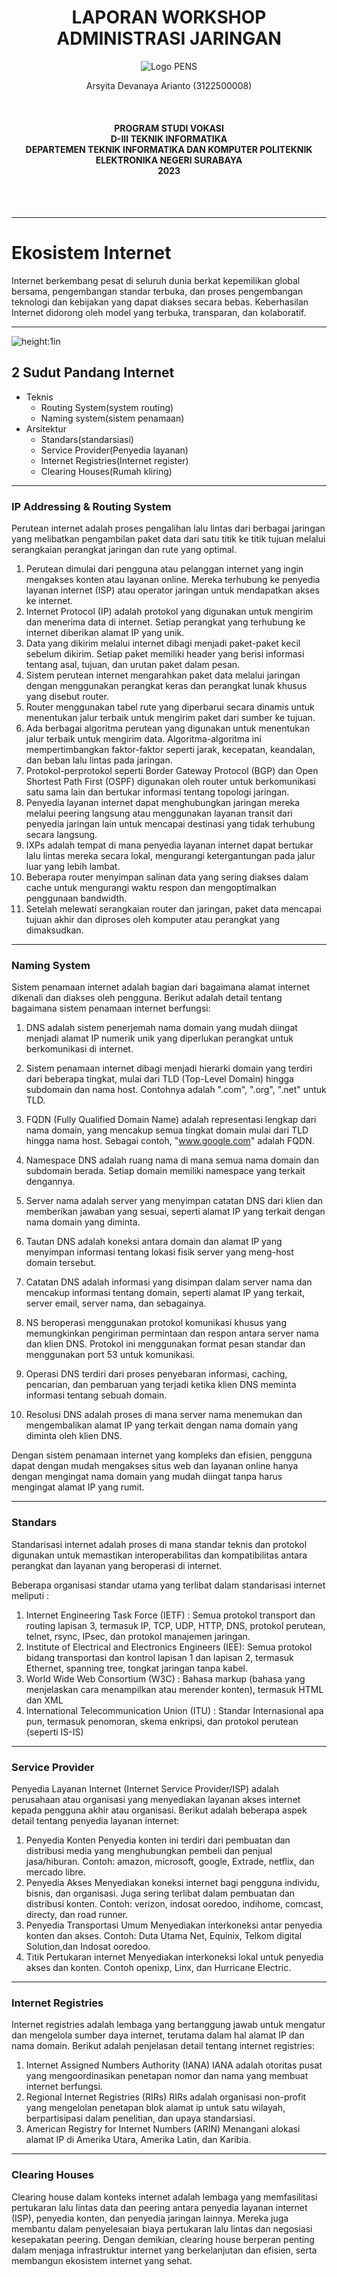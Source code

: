  <h1 align="Center">LAPORAN WORKSHOP ADMINISTRASI JARINGAN</h1> 




<p align="center">
  <img src="img/Logo_PENS.png" alt="Logo PENS">
</p>



<p align="center">
Arsyita Devanaya Arianto (3122500008) <br>

</p>

<br>
<h4 align="center">
PROGRAM STUDI VOKASI <br>
D-III TEKNIK INFORMATIKA <br>
DEPARTEMEN TEKNIK INFORMATIKA DAN KOMPUTER 
POLITEKNIK ELEKTRONIKA NEGERI SURABAYA <br> 
2023
</h4> <br><br><hr>

# Ekosistem Internet
Internet berkembang pesat di seluruh dunia berkat kepemilikan global bersama, pengembangan standar terbuka, dan proses pengembangan teknologi dan kebijakan yang dapat diakses secara bebas. Keberhasilan Internet didorong oleh model yang terbuka, transparan, dan kolaboratif.

<hr>



![height:1in](img/gambar_1.png)

## 2 Sudut Pandang Internet

- Teknis
  - Routing System(system routing)
  - Naming system(sistem penamaan)
- Arsitektur
  - Standars(standarsiasi)
  - Service Provider(Penyedia layanan)
  - Internet Registries(Internet register)
  - Clearing Houses(Rumah kliring)
<hr>

### IP Addressing & Routing System
Perutean internet adalah proses pengalihan lalu lintas dari berbagai jaringan yang melibatkan pengambilan paket data dari satu titik ke titik tujuan melalui serangkaian perangkat jaringan dan rute yang optimal.

1. Perutean dimulai dari pengguna atau pelanggan internet yang ingin mengakses konten atau layanan online. Mereka terhubung ke penyedia layanan internet (ISP) atau operator jaringan untuk mendapatkan akses ke internet.
2. Internet Protocol (IP) adalah protokol yang digunakan untuk mengirim dan menerima data di internet. Setiap perangkat yang terhubung ke internet diberikan alamat IP yang unik.
3. Data yang dikirim melalui internet dibagi menjadi paket-paket kecil sebelum dikirim. Setiap paket memiliki header yang berisi informasi tentang asal, tujuan, dan urutan paket dalam pesan.
4. Sistem perutean internet mengarahkan paket data melalui jaringan dengan menggunakan perangkat keras dan perangkat lunak khusus yang disebut router.
5. Router menggunakan tabel rute yang diperbarui secara dinamis untuk menentukan jalur terbaik untuk mengirim paket dari sumber ke tujuan.
6. Ada berbagai algoritma perutean yang digunakan untuk menentukan jalur terbaik untuk mengirim data. Algoritma-algoritma ini mempertimbangkan faktor-faktor seperti jarak, kecepatan, keandalan, dan beban lalu lintas pada jaringan.
7. Protokol-perprotokol seperti Border Gateway Protocol (BGP) dan Open Shortest Path First (OSPF) digunakan oleh router untuk berkomunikasi satu sama lain dan bertukar informasi tentang topologi jaringan.
8. Penyedia layanan internet dapat menghubungkan jaringan mereka melalui peering langsung atau menggunakan layanan transit dari penyedia jaringan lain untuk mencapai destinasi yang tidak terhubung secara langsung.
9.  IXPs adalah tempat di mana penyedia layanan internet dapat bertukar lalu lintas mereka secara lokal, mengurangi ketergantungan pada jalur luar yang lebih lambat.
10. Beberapa router menyimpan salinan data yang sering diakses dalam cache untuk mengurangi waktu respon dan mengoptimalkan penggunaan bandwidth.
11. Setelah melewati serangkaian router dan jaringan, paket data mencapai tujuan akhir dan diproses oleh komputer atau perangkat yang dimaksudkan.

<hr>

### Naming System
Sistem penamaan internet adalah bagian dari bagaimana alamat internet dikenali dan diakses oleh pengguna. Berikut adalah detail tentang bagaimana sistem penamaan internet berfungsi:

1. DNS adalah sistem penerjemah nama domain yang mudah diingat menjadi alamat IP numerik unik yang diperlukan perangkat untuk berkomunikasi di internet.

2. Sistem penamaan internet dibagi menjadi hierarki domain yang terdiri dari beberapa tingkat, mulai dari TLD (Top-Level Domain) hingga subdomain dan nama host. Contohnya adalah ".com", ".org", ".net" untuk TLD.

3. FQDN (Fully Qualified Domain Name) adalah representasi lengkap dari nama domain, yang mencakup semua tingkat domain mulai dari TLD hingga nama host. Sebagai contoh, "www.google.com" adalah FQDN.

4. Namespace DNS adalah ruang nama di mana semua nama domain dan subdomain berada. Setiap domain memiliki namespace yang terkait dengannya.

5. Server nama adalah server yang menyimpan catatan DNS dari klien dan memberikan jawaban yang sesuai, seperti alamat IP yang terkait dengan nama domain yang diminta.

6. Tautan DNS adalah koneksi antara domain dan alamat IP yang menyimpan informasi tentang lokasi fisik server yang meng-host domain tersebut.

7. Catatan DNS adalah informasi yang disimpan dalam server nama dan mencakup informasi tentang domain, seperti alamat IP yang terkait, server email, server nama, dan sebagainya.

8. NS beroperasi menggunakan protokol komunikasi khusus yang memungkinkan pengiriman permintaan dan respon antara server nama dan klien DNS. Protokol ini menggunakan format pesan standar dan menggunakan port 53 untuk komunikasi.

9. Operasi DNS terdiri dari proses penyebaran informasi, caching, pencarian, dan pembaruan yang terjadi ketika klien DNS meminta informasi tentang sebuah domain.

10. Resolusi DNS adalah proses di mana server nama menemukan dan mengembalikan alamat IP yang terkait dengan nama domain yang diminta oleh klien DNS.

Dengan sistem penamaan internet yang kompleks dan efisien, pengguna dapat dengan mudah mengakses situs web dan layanan online hanya dengan mengingat nama domain yang mudah diingat tanpa harus mengingat alamat IP yang rumit.

<hr>

### Standars

Standarisasi internet adalah proses di mana standar teknis dan protokol digunakan untuk memastikan interoperabilitas dan kompatibilitas antara perangkat dan layanan yang beroperasi di internet. 

Beberapa organisasi standar utama yang terlibat dalam standarisasi internet meliputi : 
1. Internet Engineering Task Force (IETF) :  Semua protokol transport dan routing lapisan 3, termasuk IP, TCP, UDP, HTTP, DNS, protokol perutean, telnet, rsync, IPsec, dan protokol manajemen jaringan.
2. Institute of Electrical and Electronics Engineers (IEE): Semua protokol bidang transportasi dan kontrol lapisan 1 dan lapisan 2, termasuk Ethernet, spanning tree, tongkat jaringan tanpa kabel.
3. World Wide Web Consortium (W3C) : Bahasa markup (bahasa yang menjelaskan cara menampilkan atau merender
konten), termasuk HTML dan XML
4. International Telecommunication Union (ITU) : Standar Internasional apa pun, termasuk penomoran, skema enkripsi, dan protokol perutean (seperti IS-IS)

<hr>

### Service Provider
Penyedia Layanan Internet (Internet Service Provider/ISP) adalah perusahaan atau organisasi yang menyediakan layanan akses internet kepada pengguna akhir atau organisasi. Berikut adalah beberapa aspek detail tentang penyedia layanan internet:
1. Penyedia Konten
   Penyedia konten ini terdiri dari pembuatan dan distribusi media yang menghubungkan pembeli dan penjual jasa/hiburan. Contoh: amazon, microsoft, google, Extrade, netflix, dan mercado libre.
2. Penyedia Akses
   Menyediakan koneksi internet bagi pengguna individu, bisnis, dan organisasi. Juga sering terlibat dalam pembuatan dan distribusi konten. Contoh: verizon, indosat ooredoo, indihome, comcast, directy, dan road runner.
3. Penyedia Transportasi Umum
   Menyediakan interkoneksi antar penyedia konten dan akses. Contoh: Duta Utama Net, Equinix, Telkom digital Solution,dan Indosat ooredoo.
4. Titik Pertukaran internet
   Menyediakan interkoneksi lokal untuk penyedia akses dan konten. Contoh openixp, Linx, dan Hurricane Electric.

<hr>

### Internet Registries

Internet registries adalah lembaga yang bertanggung jawab untuk mengatur dan mengelola sumber daya internet, terutama dalam hal alamat IP dan nama domain. Berikut adalah penjelasan detail tentang internet registries:

1. Internet Assigned Numbers Authority (IANA)
   IANA adalah otoritas pusat yang mengoordinasikan penetapan nomor dan nama yang membuat internet berfungsi.
2. Regional Internet Registries (RIRs)
   RIRs adalah organisasi non-profit yang mengelolan penetapan blok alamat ip untuk satu wilayah, berpartisipasi dalam penelitian, dan upaya standarsiasi.
3. American Registry for Internet Numbers (ARIN)
   Menangani alokasi alamat IP di Amerika Utara, Amerika Latin, dan Karibia.

<hr>

### Clearing Houses

Clearing house dalam konteks internet adalah lembaga yang memfasilitasi pertukaran lalu lintas data dan peering antara penyedia layanan internet (ISP), penyedia konten, dan penyedia jaringan lainnya. Mereka juga membantu dalam penyelesaian biaya pertukaran lalu lintas dan negosiasi kesepakatan peering. Dengan demikian, clearing house berperan penting dalam menjaga infrastruktur internet yang berkelanjutan dan efisien, serta membangun ekosistem internet yang sehat.